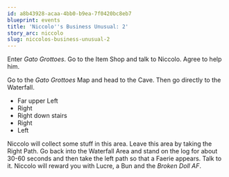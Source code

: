 ```yaml
---
id: a8b43928-acaa-4bb0-b9ea-7f0420bc8eb7
blueprint: events
title: 'Niccolo''s Business Unusual: 2'
story_arc: niccolo
slug: niccolos-business-unusual-2
---
```

Enter *Gato Grottoes*. Go to the Item Shop and talk to Niccolo. Agree to help him.

Go to the *Gato Grottoes* Map and head to the Cave. Then go directly to the Waterfall.

* Far upper Left
* Right
* Right down stairs
* Right
* Left

Niccolo will collect some stuff in this area. Leave this area by taking the Right Path. Go back into the Waterfall Area and stand on the log for about 30-60 seconds and then take the left path so that a Faerie appears. Talk to it. Niccolo will reward you with Lucre, a Bun and the *Broken Doll AF*.
